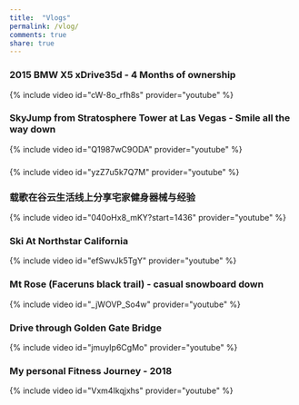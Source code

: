 ```yaml
---
title:  "Vlogs"
permalink: /vlog/
comments: true
share: true
---
```


### 2015 BMW X5 xDrive35d - 4 Months of ownership
{% include video id="cW-8o_rfh8s" provider="youtube" %}

### SkyJump from Stratosphere Tower at Las Vegas - Smile all the way down
{% include video id="Q1987wC9ODA" provider="youtube" %}

### <Mastering AWS Development Overview>
{% include video id="yzZ7u5k7Q7M" provider="youtube" %}

### 载歌在谷云生活线上分享宅家健身器械与经验
{% include video id="040oHx8_mKY?start=1436" provider="youtube" %}

### Ski At Northstar California
{% include video id="efSwvJk5TgY" provider="youtube" %}

### Mt Rose (Faceruns black trail) - casual snowboard down
{% include video id="_jWOVP_So4w" provider="youtube" %}

### Drive through Golden Gate Bridge
{% include video id="jmuyIp6CgMo" provider="youtube" %}

### My personal Fitness Journey - 2018
{% include video id="Vxm4Ikqjxhs" provider="youtube" %}
